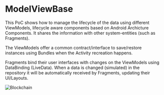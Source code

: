 # ModelViewBase
 
This PoC shows how to manage the lifecycle of the data using different ViewModels, lifecycle aware components based on Android Archicture Components. It shares the information with other system-entities (such as Fragments).

The ViewModels offer a common contract/interface to save/restore instances using Bundles when the Activity recreation happens. 

Fragments bind their user interfaces with changes on the ViewModels using DataBinding (LiveData). When a data is changed (simulated) in the repository it will be automatically received by Fragments, updating their UI/Layouts.

![Blockchain](https://user-images.githubusercontent.com/4429438/44645574-635efe00-a9d8-11e8-8907-af2706288c5a.png)

 
